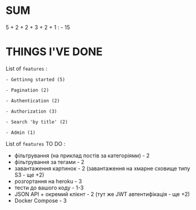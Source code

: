 # SUM

5 + 2 + 2 + 3 + 2 + 1 :
    - 15

# THINGS I'VE DONE

List of `features` :

    - Gettinng started (5)

    - Pagination (2)

    - Authentication (2)

    - Authorization (3)

    - Search 'by title' (2)

    - Admin (1)

List of `features` TO DO :

- фільтрування (на приклад постів за категоріями) - 2
- фільтрування за тегами - 2
- завантаження картинок - 2 (завантаження на хмарне сховище типу S3 - ще +2)
- розгортання на heroku - 3
- тести до вашого коду - 1-3
- JSON API + окремий клієнт - 2 (тут же JWT автентифікація - ще +2)
- Docker Compose - 3